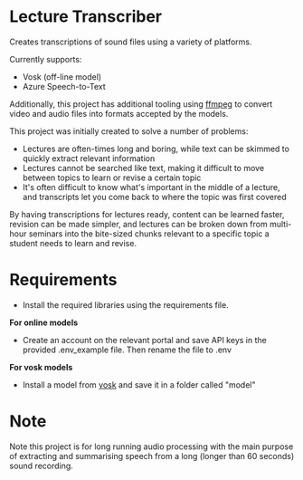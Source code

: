 # Lecture Transcriber

Creates transcriptions of sound files using a variety of platforms.

Currently supports:
* Vosk (off-line model)
* Azure Speech-to-Text

Additionally, this project has additional tooling using [ffmpeg](https://www.ffmpeg.org/) to convert video and audio files into formats accepted by the models.

This project was initially created to solve a number of problems:
* Lectures are often-times long and boring, while text can be skimmed to quickly extract relevant information
* Lectures cannot be searched like text, making it difficult to move between topics to learn or revise a certain topic
* It's often difficult to know what's important in the middle of a lecture, and transcripts let you come back to where the topic was first covered

By having transcriptions for lectures ready, content can be learned faster, revision can be made simpler, and lectures can be broken down from multi-hour seminars into the bite-sized chunks relevant to a specific topic a student needs to learn and revise.

# Requirements

* Install the required libraries using the requirements file.

**For online models**
* Create an account on the relevant portal and save API keys in the provided .env_example file. Then rename the file to .env

**For vosk models**
* Install a model from [vosk](https://alphacephei.com/vosk/models) and save it in a folder called "model"

# Note

Note this project is for long running audio processing with the main purpose of extracting and summarising speech from a long (longer than 60 seconds) sound recording.